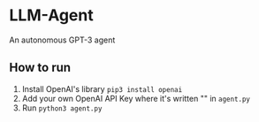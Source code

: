 # LLM-Agent
An autonomous GPT-3 agent 

## How to run

1. Install OpenAI's library `pip3 install openai`
2. Add your own OpenAI API Key where it's written "<your api key>" in `agent.py`
3. Run `python3 agent.py`
